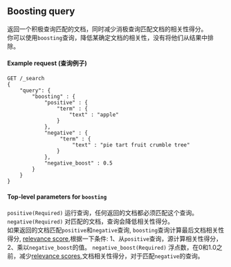 ## Boosting query
返回一个积极查询匹配的文档，同时减少消极查询匹配文档的相关性得分。    
你可以使用```boosting```查询，降低某确定文档的相关性，没有将他们从结果中排除。

#### Example request (查询例子)
```
GET /_search
{
    "query": {
        "boosting" : {
            "positive" : {
                "term" : {
                    "text" : "apple"
                }
            },
            "negative" : {
                 "term" : {
                     "text" : "pie tart fruit crumble tree"
                }
            },
            "negative_boost" : 0.5
        }
    }
}
```
#### Top-level parameters for ```boosting```
```positive(Required)```    运行查询，任何返回的文档都必须匹配这个查询。
```negative(Required)```    对匹配的文档，查询会降低相关性得分。    
如果返回的文档匹配```positive```和```negative```查询, ```boosting```查询计算最后文档相关性得分, [relevance score](https://www.elastic.co/guide/en/elasticsearch/reference/current/query-filter-context.html),根据一下条件:
1、从```positive```查询，源计算相关性得分，
2、乘以```negative_boost```的值。
```negative_boost(Required)```    浮点数，在0和1.0之前，减少[relevance scores](https://www.elastic.co/guide/en/elasticsearch/reference/current/query-filter-context.html),文档相关性得分，对于匹配```negative```的查询。

